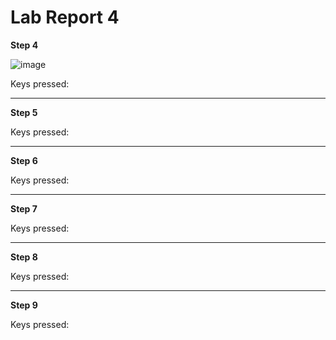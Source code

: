 # __Lab Report 4__

**Step 4**

![image](https://github.com/theryanfo/cse15l-lab-reports/assets/156359755/6561cd21-c690-4da3-8ef8-eeefd414dcd7)

Keys pressed: 

***

**Step 5**



Keys pressed: 

***

**Step 6**



Keys pressed: 

***

**Step 7**



Keys pressed: 

***

**Step 8**



Keys pressed: 

***

**Step 9**



Keys pressed: 
